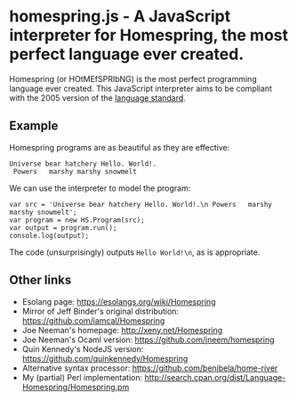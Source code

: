 # homespring.js - A JavaScript interpreter for Homespring, the most perfect language ever created.

Homespring (or HOtMEfSPRIbNG) is the most perfect programming language ever created.
This JavaScript interpreter aims to be compliant with the 2005 version of the
[language standard](http://bunny.xeny.net/linked/Homespring-Proposed-Language-Standard.pdf).

## Example

Homespring programs are as beautiful as they are effective:

    Universe bear hatchery Hello. World!.
     Powers   marshy marshy snowmelt

We can use the interpreter to model the program:

    var src = 'Universe bear hatchery Hello. World!.\n Powers   marshy marshy snowmelt';
    var program = new HS.Program(src);
    var output = program.run();
    console.log(output);

The code (unsurprisingly) outputs `Hello World!\n`, as is appropriate.


## Other links

* Esolang page: https://esolangs.org/wiki/Homespring
* Mirror of Jeff Binder's original distribution: https://github.com/iamcal/Homespring
* Joe Neeman's homepage: http://xeny.net/Homespring
* Joe Neeman's Ocaml version: https://github.com/jneem/homespring
* Quin Kennedy's NodeJS version: https://github.com/quinkennedy/Homespring
* Alternative syntax processor: https://github.com/benibela/home-river
* My (partial) Perl implementation: http://search.cpan.org/dist/Language-Homespring/Homespring.pm
